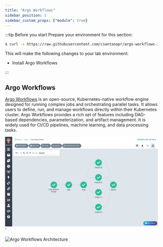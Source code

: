 ```yaml
---
title: "Argo Workflows"
sidebar_position: 1
sidebar_custom_props: {"module": true}
---
```


:::tip Before you start
Prepare your environment for this section:

```bash timeout=300 wait=30
$ curl -s https://raw.githubusercontent.com/csantanapr/argo-workflows-intro-course/master/argo-workflows/install.sh|sh
```

This will make the following changes to your lab environment:
- Install Argo Workflows


:::

## Argo Workflows
[Argo Workflows](https://github.com/argoproj/argo-workflows) is an open-source, Kubernetes-native workflow engine designed for running complex jobs and orchestrating parallel tasks. It allows users to define, run, and manage workflows directly within their Kubernetes cluster. Argo Workflows provides a rich set of features including DAG-based dependencies, parameterization, and artifact management. It is widely used for CI/CD pipelines, machine learning, and data processing tasks.

![Argo Workflows UI](https://github.com/argoproj/argo-workflows/raw/master/docs/assets/screenshot.png)'

![Argo Workflows Architecture](https://argoproj.github.io/argo-workflows/assets/diagram.png)





